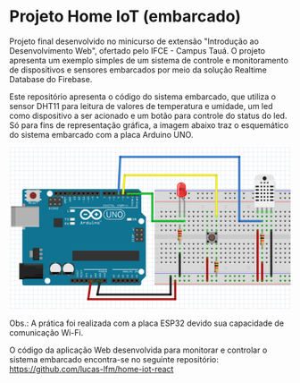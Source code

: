 # Projeto Home IoT (embarcado)

Projeto final desenvolvido no minicurso de extensão "Introdução ao Desenvolvimento Web", ofertado pelo IFCE - Campus Tauá. O projeto apresenta um exemplo simples de um sistema de controle e monitoramento de dispositivos e sensores embarcados por meio da solução Realtime Database do Firebase. 

Este repositório apresenta o código do sistema embarcado, que utiliza o sensor DHT11 para leitura de valores de temperatura e umidade, um led como dispositivo a ser acionado e um botão para controle do status do led. Só para fins de representação gráfica, a imagem abaixo traz o esquemático do sistema embarcado com a placa Arduino UNO.

<img src="esquematico_pratica.png">

Obs.: A prática foi realizada com a placa ESP32 devido sua capacidade de comunicação Wi-Fi.

O código da aplicação Web desenvolvida para monitorar e controlar o sistema embarcado encontra-se no seguinte repositório: <https://github.com/lucas-lfm/home-iot-react>
